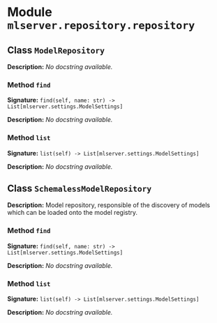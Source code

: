 # Module `mlserver.repository.repository`


## Class `ModelRepository`


**Description:**
*No docstring available.*

### Method `find`


**Signature:** `find(self, name: str) -> List[mlserver.settings.ModelSettings]`


**Description:**
*No docstring available.*

### Method `list`


**Signature:** `list(self) -> List[mlserver.settings.ModelSettings]`


**Description:**
*No docstring available.*

## Class `SchemalessModelRepository`


**Description:**
Model repository, responsible of the discovery of models which can be
loaded onto the model registry.

### Method `find`


**Signature:** `find(self, name: str) -> List[mlserver.settings.ModelSettings]`


**Description:**
*No docstring available.*

### Method `list`


**Signature:** `list(self) -> List[mlserver.settings.ModelSettings]`


**Description:**
*No docstring available.*
